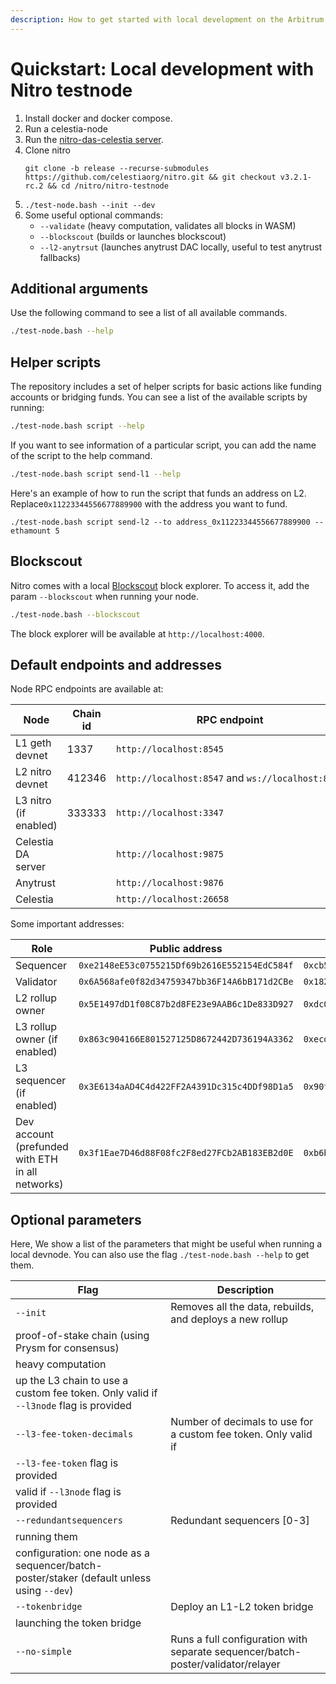 ```yaml
---
description: How to get started with local development on the Arbitrum Nitro stack.
---
```


# Quickstart: Local development with Nitro testnode

1. Install docker and docker compose.
1. Run a celestia-node
1. Run the [nitro-das-celestia server](https://github.com/celestiaorg/nitro-das-celestia).
1. Clone nitro
    ```
    git clone -b release --recurse-submodules https://github.com/celestiaorg/nitro.git && git checkout v3.2.1-rc.2 && cd /nitro/nitro-testnode
    ```
1. `./test-node.bash --init --dev`
  1. Some useful optional commands:
      - `--validate` (heavy computation, validates all blocks in WASM)
      - `--blockscout` (builds or launches blockscout)
      - `--l2-anytrsut` (launches anytrust DAC locally, useful to test anytrust fallbacks)

## Additional arguments

Use the following command to see a list of all available commands.

```bash
./test-node.bash --help
```

## Helper scripts

The repository includes a set of helper scripts for basic actions like funding accounts or bridging funds. You can see a list of the available scripts by running:

```bash
./test-node.bash script --help
```

If you want to see information of a particular script, you can add the name of the script to the help command.

```bash
./test-node.bash script send-l1 --help
```

Here's an example of how to run the script that funds an address on L2. Replace`0x11223344556677889900` with the address you want to fund.

`./test-node.bash script send-l2 --to address_0x11223344556677889900 --ethamount 5`

## Blockscout

Nitro comes with a local [Blockscout](https://www.blockscout.com/) block explorer. To access it, add the param `--blockscout` when running your node.

```bash
./test-node.bash --blockscout
```

The block explorer will be available at `http://localhost:4000`.

## Default endpoints and addresses

Node RPC endpoints are available at:

| Node | Chain id | RPC endpoint |
| --- | --- | --- |
| L1 geth devnet | 1337 | `http://localhost:8545` |
| L2 nitro devnet | 412346 | `http://localhost:8547` and `ws://localhost:8548` |
| L3 nitro (if enabled) | 333333 | `http://localhost:3347` |
| Celestia DA server |  | `http://localhost:9875` |
| Anytrust  |  | `http://localhost:9876` |
| Celestia |  | `http://localhost:26658` |

Some important addresses:

| Role | Public address | Private key |
| --- | --- | --- |
| Sequencer | `0xe2148eE53c0755215Df69b2616E552154EdC584f` | `0xcb5790da63720727af975f42c79f69918580209889225fa7128c92402a6d3a65` |
| Validator | `0x6A568afe0f82d34759347bb36F14A6bB171d2CBe` | `0x182fecf15bdf909556a0f617a63e05ab22f1493d25a9f1e27c228266c772a890` |
| L2 rollup owner | `0x5E1497dD1f08C87b2d8FE23e9AAB6c1De833D927` | `0xdc04c5399f82306ec4b4d654a342f40e2e0620fe39950d967e1e574b32d4dd36` |
| L3 rollup owner (if enabled) | `0x863c904166E801527125D8672442D736194A3362` | `0xecdf21cb41c65afb51f91df408b7656e2c8739a5877f2814add0afd780cc210e` |
| L3 sequencer (if enabled) | `0x3E6134aAD4C4d422FF2A4391Dc315c4DDf98D1a5` | `0x90f899754eb42949567d3576224bf533a20857bf0a60318507b75fcb3edc6f5f` |
| Dev account (prefunded with ETH in all networks) | `0x3f1Eae7D46d88F08fc2F8ed27FCb2AB183EB2d0E` | `0xb6b15c8cb491557369f3c7d2c287b053eb229daa9c22138887752191c9520659` |

## Optional parameters

Here, We show a list of the parameters that might be useful when running a local devnode. You can also use the flag `./test-node.bash --help` to get them.

| Flag | Description |
| --- | --- |
| `--init` | Removes all the data, rebuilds, and deploys a new rollup |
| proof-of-stake chain (using Prysm for consensus) |  |
| heavy computation |  |
| up the L3 chain to use a custom fee token. Only valid if `--l3node` flag is provided |  |
| `--l3-fee-token-decimals` | Number of decimals to use for a custom fee token. Only valid if |
| `--l3-fee-token` flag is provided |  |
| valid if `--l3node` flag is provided |  |
| `--redundantsequencers` | Redundant sequencers [0-3] |
| running them |  |
| configuration: one node as a sequencer/batch-poster/staker (default unless using `--dev`) |  |
| `--tokenbridge` | Deploy an L1-L2 token bridge |
| launching the token bridge |  |
| `--no-simple` | Runs a full configuration with separate sequencer/batch-poster/validator/relayer |
